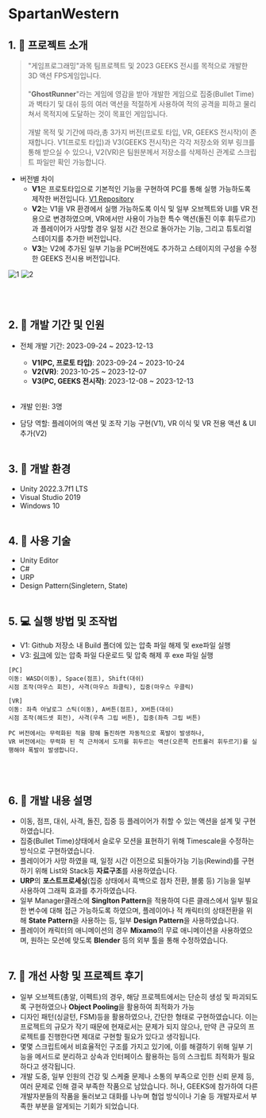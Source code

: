 # SpartanWestern

## 1. :file_folder: 프로젝트 소개
> "게임프로그래밍"과목 팀프로젝트 및 2023 GEEKS 전시를 목적으로 개발한 3D 액션 FPS게임입니다. </br></br>
> "**GhostRunner**"라는 게임에 영감을 받아 개발한 게임으로 집중(Bullet Time)과 벽타기 및 대쉬 등의 여러 액션을 적절하게 사용하여 적의 공격을 피하고 물리쳐서 목적지에 도달하는 것이 목표인 게임입니다. </br></br>
> 개발 목적 및 기간에 따라,총 3가지 버전(프로토 타입, VR, GEEKS 전시작)이 존재합니다. V1(프로토 타입)과 V3(GEEKS 전시작)은 각각 저장소와 외부 링크를 통해 받으실 수 있으나, V2(VR)은 팀원분께서 저장소를 삭제하신 관계로 스크립트 파일만 확인 가능합니다.

* 버전별 차이
  * **V1**은 프로토타입으로 기본적인 기능을 구현하여 PC를 통해 실행 가능하도록 제작한 버전입니다. [V1 Repository](https://github.com/UserJin/TeamProject)
  * **V2**는 V1을 VR 환경에서 실행 가능하도록 이식 및 일부 오브젝트와 UI를 VR 전용으로 변경하였으며, VR에서만 사용이 가능한 특수 액션(돌진 이후 휘두르기)과 플레이어가 사망할 경우 일정 시간 전으로 돌아가는 기능, 그리고 튜토리얼 스테이지를 추가한 버전입니다.
  * **V3**는 V2에 추가된 일부 기능을 PC버전에도 추가하고 스테이지의 구성을 수정한 GEEKS 전시용 버전입니다.

![1](https://github.com/user-attachments/assets/d6260903-7326-4299-a977-80b4bf48a595)
![2](https://github.com/user-attachments/assets/29614722-fb72-49ba-8483-63ca71a9120c)

</br></br>

## 2. :calendar: 개발 기간 및 인원
* 전체 개발 기간: 2023-09-24 ~ 2023-12-13
  * **V1(PC, 프로토 타입)**: 2023-09-24 ~ 2023-10-24
  * **V2(VR)**: 2023-10-25 ~ 2023-12-07
  * **V3(PC, GEEKS 전시작)**: 2023-12-08 ~ 2023-12-13
</br></br>

* 개발 인원: 3명
* 담당 역할: 플레이어의 액션 및 조작 기능 구현(V1), VR 이식 및 VR 전용 액션 & UI 추가(V2)
</br></br>

## 3. :house_with_garden: 개발 환경
* Unity 2022.3.7f1 LTS
* Visual Studio 2019
* Windows 10
</br></br>

## 4. :wrench: 사용 기술
  * Unity Editor
  * C#
  * URP
  * Design Pattern(Singletern, State)
</br></br>

## 5. :computer: 실행 방법 및 조작법
* V1: Github 저장소 내 Build 폴더에 있는 압축 파일 해제 및 exe파일 실행
* V3: [링크](https://drive.google.com/file/d/1q03uG--xxRqRKnch7QZBmD0u60sRQWDY/view?usp=sharing)에 있는 압축 파일 다운로드 및 압축 해제 후 exe 파일 실행

```
[PC]
이동: WASD(이동), Space(점프), Shift(대쉬)
시점 조작(마우스 회전), 사격(마우스 좌클릭), 집중(마우스 우클릭)

[VR]
이동: 좌측 아날로그 스틱(이동), A버튼(점프), X버튼(대쉬)
시점 조작(헤드셋 회전), 사격(우측 그립 버튼), 집중(좌측 그립 버튼)

PC 버전에서는 무력화된 적을 향해 돌진하면 자동적으로 폭발이 발생하나,
VR 버전에서는 무력화 된 적 근처에서 도끼를 휘두르는 액션(오른쪽 컨트롤러 휘두르기)를 실행해야 폭발이 발생합니다.
```
</br></br>

## 6. :page_facing_up: 개발 내용 설명
*  이동, 점프, 대쉬, 사격, 돌진, 집중 등 플레이어가 취할 수 있는 액션을 설계 및 구현하였습니다.
*  집중(Bullet Time)상태에서 슬로우 모션을 표현하기 위해 Timescale을 수정하는 방식으로 구현하였습니다.
*  플레이어가 사망 하였을 때, 일정 시간 이전으로 되돌아가능 기능(Rewind)를 구현하기 위해 List와 Stack등 **자료구조**를 사용하였습니다.
*  **URP**의 **포스트프로세싱**(집중 상태에서 흑백으로 점차 전환, 블룸 등) 기능을 일부 사용하여 그래픽 효과를 추가하였습니다.
*  일부 Manager클래스에 **Singlton Pattern**을 적용하여 다른 클래스에서 일부 필요한 변수에 대해 접근 가능하도록 하였으며, 플레이어나 적 캐릭터의 상태전환을 위해 **State Pattern**을 사용하는 등, 일부 **Design Pattern**을 사용하였습니다.
*  플레이어 캐릭터의 애니메이션의 경우 **Mixamo**의 무료 애니메이션을 사용하였으며, 원하는 모션에 맞도록 **Blender** 등의 외부 툴을 통해 수정하였습니다.
</br></br>

## 7. :thought_balloon: 개선 사항 및 프로젝트 후기
* 일부 오브젝트(총알, 이펙트)의 경우, 해당 프로젝트에서는 단순히 생성 및 파괴되도록 구현하였으나 **Object Pooling**을 활용하여 최적화가 가능
* 디자인 패턴(싱글턴, FSM)등을 활용하였으나, 간단한 형태로 구현하였습니다. 이는 프로젝트의 규모가 작기 때문에 현재로서는 문제가 되지 않으나, 만약 큰 규모의 프로젝트를 진행한다면 제대로 구현할 필요가 있다고 생각됩니다.
* 몇몇 스크립트에서 비효율적인 구조를 가지고 있기에, 이를 해결하기 위해 일부 기능을 메서드로 분리하고 상속과 인터페이스 활용하는 등의 스크립트 최적화가 필요하다고 생각됩니다.
* 개발 도중, 일부 인원의 건강 및 스케줄 문제나 소통의 부족으로 인한 신뢰 문제 등, 여러 문제로 인해 결국 부족한 작품으로 남았습니다. 허나, GEEKS에 참가하여 다른 개발자분들의 작품을 둘러보고 대화를 나누며 협업 방식이나 기술 등 개발자로서 부족한 부분을 알게되는 기회가 되었습니다.
